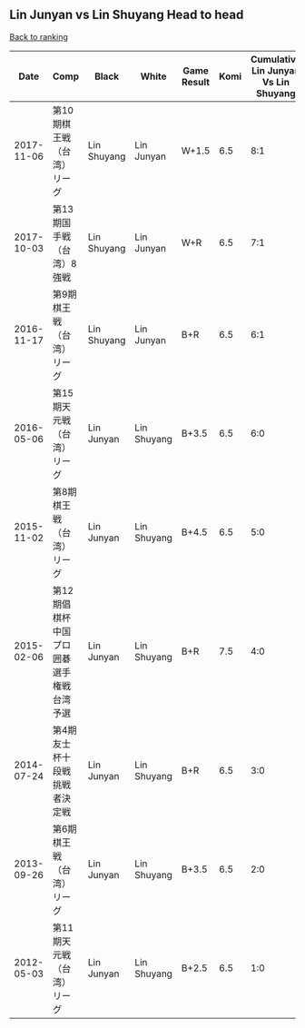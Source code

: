 ## Lin Junyan vs Lin Shuyang Head to head

[Back to ranking](../../index.md)




| **Date** | **Comp** | **Black** | **White** | **Game Result** | **Komi** | **Cumulative Lin Junyan Vs Lin Shuyang** | **Lin Junyan Streak** | **Lin Shuyang Streak** | 
| --- | --- | --- | --- | --- | --- | --- | --- | --- |
| 2017-11-06 | 第10期棋王戦（台湾）リーグ | Lin Shuyang | Lin Junyan | W+1.5 | 6.5 | 8:1 | 2 | 0 | 
| 2017-10-03 | 第13期国手戦（台湾）8強戦 | Lin Shuyang | Lin Junyan | W+R | 6.5 | 7:1 | 1 | 0 | 
| 2016-11-17 | 第9期棋王戦（台湾）リーグ | Lin Shuyang | Lin Junyan | B+R | 6.5 | 6:1 | 0 | 1 | 
| 2016-05-06 | 第15期天元戦（台湾）リーグ | Lin Junyan | Lin Shuyang | B+3.5 | 6.5 | 6:0 | 6 | 0 | 
| 2015-11-02 | 第8期棋王戦（台湾）リーグ | Lin Junyan | Lin Shuyang | B+4.5 | 6.5 | 5:0 | 5 | 0 | 
| 2015-02-06 | 第12期倡棋杯中国プロ囲碁選手権戦台湾予選 | Lin Junyan | Lin Shuyang | B+R | 7.5 | 4:0 | 4 | 0 | 
| 2014-07-24 | 第4期友士杯十段戦挑戦者決定戦 | Lin Junyan | Lin Shuyang | B+R | 6.5 | 3:0 | 3 | 0 | 
| 2013-09-26 | 第6期棋王戦（台湾）リーグ | Lin Junyan | Lin Shuyang | B+3.5 | 6.5 | 2:0 | 2 | 0 | 
| 2012-05-03 | 第11期天元戦（台湾）リーグ | Lin Junyan | Lin Shuyang | B+2.5 | 6.5 | 1:0 | 1 | 0 |




